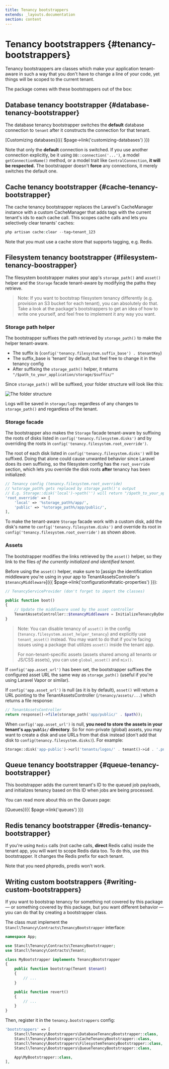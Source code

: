 ```yaml
---
title: Tenancy bootstrappers
extends: _layouts.documentation
section: content
---
```


# Tenancy bootstrappers {#tenancy-bootstrappers}

Tenancy bootstrappers are classes which make your application tenant-aware in such a way that you don't have to change a line of your code, yet things will be scoped to the current tenant.

The package comes with these bootstrappers out of the box:

## Database tenancy bootstrapper {#database-tenancy-bootstrapper}

The database tenancy bootstrapper switches the **default** database connection to `tenant` after it constructs the connection for that tenant.

[Customizing databases]({{ $page->link('customizing-databases') }})

Note that only the **default** connection is switched. If you use another connection explicitly, be it using `DB::connection('...')`, a model `getConnectionName()` method, or a model trait like `CentralConnection`, **it will be respected.** The bootstrapper doesn't **force** any connections, it merely switches the default one.

## Cache tenancy bootstrapper {#cache-tenancy-bootstrapper}

The cache tenancy bootstrapper replaces the Laravel's CacheManager instance with a custom CacheManager that adds tags with the current tenant's ids to each cache call. This scopes cache calls and lets you selectively clear tenants' caches:

```php
php artisan cache:clear --tag=tenant_123
```

Note that you must use a cache store that supports tagging, e.g. Redis.

## Filesystem tenancy bootstrapper {#filesystem-tenancy-boostrapper}
The filesystem bootstrapper makes your app's `storage_path()` and `asset()` helper and the `Storage` facade tenant-aware by modifying the paths they retrieve.

> Note: If you want to bootstrap filesystem tenancy differently (e.g. provision an S3 bucket for each tenant), you can absolutely do that. Take a look at the package's bootstrappers to get an idea of how to write one yourself, and feel free to implement it any way you want.

### Storage path helper

The bootstrapper suffixes the path retrieved by `storage_path()` to make the helper tenant-aware.

- The suffix is (`config('tenancy.filesystem.suffix_base') . $tenantKey`)
- The suffix_base is 'tenant' by default, but feel free to change it in the tenancy config
- After suffixing the `storage_path()` helper, it returns `"/$path_to_your_application/storage/$suffix/"`

Since `storage_path()` will be suffixed, your folder structure will look like this:

![The folder structure](https://i.imgur.com/GAXQOnN.png)

Logs will be saved in `storage/logs` regardless of any changes to `storage_path()` and regardless of the tenant.

### Storage facade

The bootstrapper also makes the `Storage` facade tenant-aware by suffixing the roots of disks listed in `config('tenancy.filesystem.disks')` and by overriding the roots in `config('tenancy.filesystem.root_override')`.

The root of each disk listed in `config('tenancy.filesystem.disks')` will be suffixed. Doing that alone could cause unwanted behavior since Laravel does its own suffixing, so the filesystem config has the `root_override` section, which lets you override the disk roots **after** tenancy has been initialized:

```php
// Tenancy config (tenancy.filesystem.root_override)
// %storage_path% gets replaced by storage_path()'s output
// E.g. Storage::disk('local')->path('') will return "/$path_to_your_application/storage/$suffix/app"
'root_override' => [
    'local' => '%storage_path%/app/',
    'public' => '%storage_path%/app/public/',
],
```

To make the tenant-aware `Storage` facade work with a custom disk, add the disk's name to `config('tenancy.filesystem.disks')` and override its root in `config('tenancy.filesystem.root_override')` as shown above.

### Assets

The bootstrapper modifies the links retrieved by the `asset()` helper, so they link to the files *of the currently initialized and identified tenant*.

Before using the `asset()` helper, make sure to [assign the identification middleware you're using in your app to TenantAssetsController's `$tenancyMiddleware`]({{ $page->link('configuration#static-properties') }}):

```php
// TenancyServiceProvider (don't forget to import the classes)

public function boot()
{
    // Update the middleware used by the asset controller
    TenantAssetsController::$tenancyMiddleware = InitializeTenancyByDomainOrSubdomain::class;
}
```

> Note: You can disable tenancy of `asset()` in the config (`tenancy.filesystem.asset_helper_tenancy`) and explicitly use `tenant_asset()` instead. You may want to do that if you're facing issues using a package that utilizes `asset()` inside the tenant app.
>
> For non-tenant-specific assets (assets shared among all tenants or JS/CSS assets), you can use `global_asset()` and `mix()`.

If `config('app.asset_url')` has been set, the bootstrapper suffixes the configured asset URL the same way as `storage_path()` (useful if you're using Laravel Vapor or similar).

If `config('app.asset_url')` is null (as it is by default), `asset()` will return a URL pointing to the TenantAssetsController (`/tenancy/assets/...`) which returns a file response:

```php
// TenantAssetsController
return response()->file(storage_path('app/public/' . $path));
```

When `config('app.asset_url')` is null, **you need to store the assets in your tenant's `app/public/` directory**. So for non-private (global) assets, you may want to create a disk and use URLs from that disk instead (don't add that disk to `config(tenancy.filesystem.disks)`). For example:

```php
Storage::disk('app-public')->url('tenants/logos/' . tenant()->id . '.png');
```

## Queue tenancy bootstrapper {#queue-tenancy-bootstrapper}

This bootstrapper adds the current tenant's ID to the queued job payloads, and initializes tenancy based on this ID when jobs are being processed.

You can read more about this on the *Queues* page:

[Queues]({{ $page->link('queues') }})

## Redis tenancy bootstrapper {#redis-tenancy-bootstrapper}

If you're using `Redis` calls (not cache calls, **direct** Redis calls) inside the tenant app, you will want to scope Redis data too. To do this, use this bootstrapper. It changes the Redis prefix for each tenant.

Note that you need phpredis, predis won't work.

## Writing custom bootstrappers {#writing-custom-bootstrappers}

If you want to bootstrap tenancy for something not covered by this package — or something covered by this package, but you want different behavior — you can do that by creating a bootstrapper class.

The class must implement the `Stancl\Tenancy\Contracts\TenancyBootstrapper` interface:

```php
namespace App;

use Stancl\Tenancy\Contracts\TenancyBootstrapper;
use Stancl\Tenancy\Contracts\Tenant;

class MyBootstrapper implements TenancyBootstrapper
{
    public function bootstrap(Tenant $tenant)
    {
        // ...
    }

    public function revert()
    {
        // ...
    }
}
```

Then, register it in the `tenancy.bootstrappers` config:

```php
'bootstrappers' => [
    Stancl\Tenancy\Bootstrappers\DatabaseTenancyBootstrapper::class,
    Stancl\Tenancy\Bootstrappers\CacheTenancyBootstrapper::class,
    Stancl\Tenancy\Bootstrappers\FilesystemTenancyBootstrapper::class,
    Stancl\Tenancy\Bootstrappers\QueueTenancyBootstrapper::class,

    App\MyBootstrapper::class,
],
```
